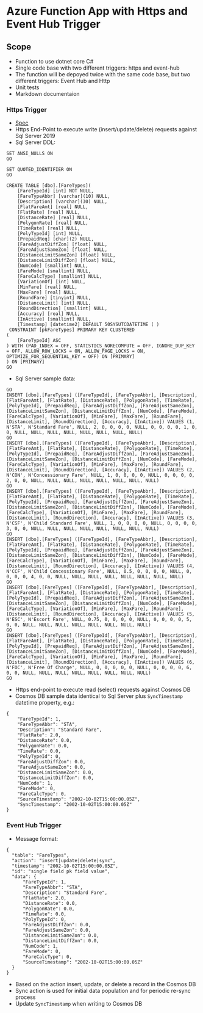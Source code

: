 # Azure Function App with Https and Event Hub Trigger

## Scope

* Function to use dotnet core C#
* Single code base with two different triggers: https and event-hub
* The function will be depoyed twice with the same code base, but two different triggers: Event Hub and Http
* Unit tests
* Markdown documentaion

### Https Trigger

* [Spec](https://app.swaggerhub.com/apis/vkhazin/trgos-faretypes/1.0.0)
* Https End-Point to execute write (insert/update/delete) requests against Sql Server 2019
* Sql Server DDL:
```
SET ANSI_NULLS ON
GO

SET QUOTED_IDENTIFIER ON
GO

CREATE TABLE [dbo].[FareTypes](
	[FareTypeId] [int] NOT NULL,
	[FareTypeAbbr] [varchar](10) NULL,
	[Description] [varchar](30) NULL,
	[FlatFareAmt] [real] NULL,
	[FlatRate] [real] NULL,
	[DistanceRate] [real] NULL,
	[PolygonRate] [real] NULL,
	[TimeRate] [real] NULL,
	[PolyTypeId] [int] NULL,
	[PrepaidReq] [char](2) NULL,
	[FareAdjustDiffZon] [float] NULL,
	[FareAdjustSameZon] [float] NULL,
	[DistanceLimitSameZon] [float] NULL,
	[DistanceLimitDiffZon] [float] NULL,
	[NumCode] [smallint] NULL,
	[FareMode] [smallint] NULL,
	[FareCalcType] [smallint] NULL,
	[VariationOf] [int] NULL,
	[MinFare] [real] NULL,
	[MaxFare] [real] NULL,
	[RoundFare] [tinyint] NULL,
	[DistanceLimit] [int] NULL,
	[RoundDirection] [smallint] NULL,
	[Accuracy] [real] NULL,
	[InActive] [smallint] NULL,
	[Timestamp] [datetime2] DEFAULT 50SYSUTCDATETIME ( )
 CONSTRAINT [pkFareTypes] PRIMARY KEY CLUSTERED 
(
	[FareTypeId] ASC
) WITH (PAD_INDEX = OFF, STATISTICS_NORECOMPUTE = OFF, IGNORE_DUP_KEY = OFF, ALLOW_ROW_LOCKS = ON, ALLOW_PAGE_LOCKS = ON, OPTIMIZE_FOR_SEQUENTIAL_KEY = OFF) ON [PRIMARY]
) ON [PRIMARY]
GO
```
* Sql Server sample data:
```
GO
INSERT [dbo].[FareTypes] ([FareTypeId], [FareTypeAbbr], [Description], [FlatFareAmt], [FlatRate], [DistanceRate], [PolygonRate], [TimeRate], [PolyTypeId], [PrepaidReq], [FareAdjustDiffZon], [FareAdjustSameZon], [DistanceLimitSameZon], [DistanceLimitDiffZon], [NumCode], [FareMode], [FareCalcType], [VariationOf], [MinFare], [MaxFare], [RoundFare], [DistanceLimit], [RoundDirection], [Accuracy], [InActive]) VALUES (1, N'STA', N'Standard Fare', NULL, 2, 0, 0, 0, 0, NULL, 0, 0, 0, 0, 1, 0, 0, NULL, NULL, NULL, NULL, NULL, NULL, NULL, NULL)
GO
INSERT [dbo].[FareTypes] ([FareTypeId], [FareTypeAbbr], [Description], [FlatFareAmt], [FlatRate], [DistanceRate], [PolygonRate], [TimeRate], [PolyTypeId], [PrepaidReq], [FareAdjustDiffZon], [FareAdjustSameZon], [DistanceLimitSameZon], [DistanceLimitDiffZon], [NumCode], [FareMode], [FareCalcType], [VariationOf], [MinFare], [MaxFare], [RoundFare], [DistanceLimit], [RoundDirection], [Accuracy], [InActive]) VALUES (2, N'CON', N'Concessionary Fare', NULL, 1, 0, 0, 0, 0, NULL, 0, 0, 0, 0, 2, 0, 0, NULL, NULL, NULL, NULL, NULL, NULL, NULL, NULL)
GO
INSERT [dbo].[FareTypes] ([FareTypeId], [FareTypeAbbr], [Description], [FlatFareAmt], [FlatRate], [DistanceRate], [PolygonRate], [TimeRate], [PolyTypeId], [PrepaidReq], [FareAdjustDiffZon], [FareAdjustSameZon], [DistanceLimitSameZon], [DistanceLimitDiffZon], [NumCode], [FareMode], [FareCalcType], [VariationOf], [MinFare], [MaxFare], [RoundFare], [DistanceLimit], [RoundDirection], [Accuracy], [InActive]) VALUES (3, N'CSF', N'Child Standard Fare', NULL, 1, 0, 0, 0, 0, NULL, 0, 0, 0, 0, 3, 0, 0, NULL, NULL, NULL, NULL, NULL, NULL, NULL, NULL)
GO
INSERT [dbo].[FareTypes] ([FareTypeId], [FareTypeAbbr], [Description], [FlatFareAmt], [FlatRate], [DistanceRate], [PolygonRate], [TimeRate], [PolyTypeId], [PrepaidReq], [FareAdjustDiffZon], [FareAdjustSameZon], [DistanceLimitSameZon], [DistanceLimitDiffZon], [NumCode], [FareMode], [FareCalcType], [VariationOf], [MinFare], [MaxFare], [RoundFare], [DistanceLimit], [RoundDirection], [Accuracy], [InActive]) VALUES (4, N'CCF', N'Child Concessionary Fare', NULL, 0.5, 0, 0, 0, 0, NULL, 0, 0, 0, 0, 4, 0, 0, NULL, NULL, NULL, NULL, NULL, NULL, NULL, NULL)
GO
INSERT [dbo].[FareTypes] ([FareTypeId], [FareTypeAbbr], [Description], [FlatFareAmt], [FlatRate], [DistanceRate], [PolygonRate], [TimeRate], [PolyTypeId], [PrepaidReq], [FareAdjustDiffZon], [FareAdjustSameZon], [DistanceLimitSameZon], [DistanceLimitDiffZon], [NumCode], [FareMode], [FareCalcType], [VariationOf], [MinFare], [MaxFare], [RoundFare], [DistanceLimit], [RoundDirection], [Accuracy], [InActive]) VALUES (5, N'ESC', N'Escort Fare', NULL, 0.75, 0, 0, 0, 0, NULL, 0, 0, 0, 0, 5, 0, 0, NULL, NULL, NULL, NULL, NULL, NULL, NULL, NULL)
GO
INSERT [dbo].[FareTypes] ([FareTypeId], [FareTypeAbbr], [Description], [FlatFareAmt], [FlatRate], [DistanceRate], [PolygonRate], [TimeRate], [PolyTypeId], [PrepaidReq], [FareAdjustDiffZon], [FareAdjustSameZon], [DistanceLimitSameZon], [DistanceLimitDiffZon], [NumCode], [FareMode], [FareCalcType], [VariationOf], [MinFare], [MaxFare], [RoundFare], [DistanceLimit], [RoundDirection], [Accuracy], [InActive]) VALUES (6, N'FOC', N'Free Of Charge', NULL, 0, 0, 0, 0, 0, NULL, 0, 0, 0, 0, 6, 0, 0, NULL, NULL, NULL, NULL, NULL, NULL, NULL, NULL)
GO
```
* Https end-point to execute read (select) requests against Cosmos DB
* Cosmos DB sample data identical to Sql Server plus `SyncTimestamp` datetime property, e.g.:
```
{
	"FareTypeId": 1,
	"FareTypeAbbr": "STA",
	"Description": "Standard Fare",
	"FlatRate": 2.0,
	"DistanceRate": 0.0,
	"PolygonRate": 0.0,
	"TimeRate": 0.0,
	"PolyTypeId": 0,
	"FareAdjustDiffZon": 0.0,
	"FareAdjustSameZon": 0.0,
	"DistanceLimitSameZon": 0.0,
	"DistanceLimitDiffZon": 0.0,
	"NumCode": 1,
	"FareMode": 0,
	"FareCalcType": 0,
	"SourceTimestamp": "2002-10-02T15:00:00.05Z",
	"SyncTimestamp": "2002-10-02T15:00:00.05Z"
}
```

### Event Hub Trigger

* Message format:
```
{
  "table": "FareTypes",
  "action": "insert|update|delete|sync",
  "timestamp": "2002-10-02T15:00:00.05Z",
  "id": "single field pk field value",
  "data": {
	  "FareTypeId": 1,
	  "FareTypeAbbr": "STA",
	  "Description": "Standard Fare",
	  "FlatRate": 2.0,
	  "DistanceRate": 0.0,
	  "PolygonRate": 0.0,
	  "TimeRate": 0.0,
	  "PolyTypeId": 0,
	  "FareAdjustDiffZon": 0.0,
	  "FareAdjustSameZon": 0.0,
	  "DistanceLimitSameZon": 0.0,
	  "DistanceLimitDiffZon": 0.0,
	  "NumCode": 1,
	  "FareMode": 0,
	  "FareCalcType": 0,
	  "SourceTimestamp": "2002-10-02T15:00:00.05Z"
  }
}
```
* Based on the action insert, update, or delete a record in the Cosmos DB
* Sync action is used for initial data population and for periodic re-sync process
* Update `SyncTimestamp` when writing to Cosmos DB

